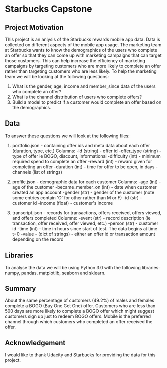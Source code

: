 # Starbucks Capstone

## Project Motivation

This project is an anlysis of the Starbucks rewards mobile app data. Data is collected on different aspects of the mobile app usage. The marketing team at Starbucks wants to know the demographics of the users who complete an offer so that they can come up with marketing campaigns that can target those customers. This can help increase the efficiency of marketing campaigns by targeting customers who are more likely to complete an offer rather than targeting customers who are less likely. To help the marketing team we will be looking at the following questions:

1) What is the gender, age, income and member_since data of the users who complete an offer?
2) What is the channel distribution of users who complete offers?
3) Build a model to predict if a customer would complete an offer based on the demographics.

## Data

To answer these questions we will look at the following files:

1) portfolio.json - containing offer ids and meta data about each offer (duration, type, etc.)
   Columns:
   -id (string) - offer id
   -offer_type (string) - type of offer ie BOGO, discount, informational
   -difficulty (int) - minimum required spend to complete an offer
   -reward (int) - reward given for completing an offer
   -duration (int) - time for offer to be open, in days
   -channels (list of strings)
   
2) profile.json - demographic data for each customer
   Columns:
   -age (int) - age of the customer
   -became_member_on (int) - date when customer created an app account
   -gender (str) - gender of the customer (note some entries contain 'O' for other rather than M or F)
   -id (str) - customer id
   -income (float) - customer's income
   
3) transcript.json - records for transactions, offers received, offers viewed, and offers completed
   Columns:
   -event (str) - record description (ie transaction, offer received, offer viewed, etc.)
   -person (str) - customer id
   -time (int) - time in hours since start of test. The data begins at time t=0
   -value - (dict of strings) - either an offer id or transaction amount depending on the record
   
## Libraries

To analyse the data we will be using Python 3.0 with the following libraries: numpy, pandas, matplotlib, seaborn and sklearn.

## Summary

About the same percentage of customers (49.2%) of males and females complete a BOGO (Buy One Get One) offer.
Customers who are less than 500 days are more likely to complete a BOGO offer which might suggest customers sign up just to redeem BOGO offers.
Mobile is the preferred channel through which customers who completed an offer received the offer.

## Acknowledgement

I would like to thank Udacity and Starbucks for providing the data for this project.
